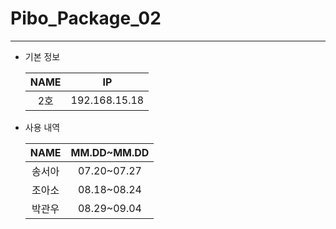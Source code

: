 # Pibo_Package_02
---

* 기본 정보

    |NAME|IP|
    |:---:|:---:|
    |2호|192.168.15.18|


* 사용 내역

    |NAME|MM.DD~MM.DD|
    |:---:|:---:|
    |송서아|07.20~07.27|
    |조아소|08.18~08.24|
    |박관우|08.29~09.04|
